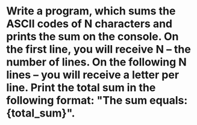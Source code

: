 # Write a program, which sums the ASCII codes of N characters and prints the sum on the console. On the first line, you will receive N – the number of lines. On the following N lines – you will receive a letter per line. Print the total sum in the following format: "The sum equals: {total_sum}".